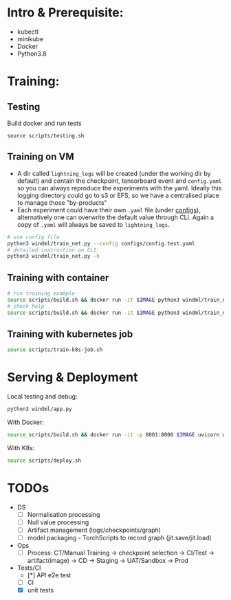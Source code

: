 # Intro & Prerequisite:

- kubectl
- minikube
- Docker
- Python3.8 


# Training:

## Testing
Build docker and run tests
```
source scripts/testing.sh
```

## Training on VM
- A dir called `lightning_logs` will be created (under the working dir by default) and contain the checkpoint, 
  tensorboard event and `config.yaml` 
  so you can always reproduce the experiments with the yaml. 
  Ideally this logging directory could go to s3 or EFS, so we have a centralised place to manage those "by-products"
- Each experiment could have their own `.yaml` file (under [configs](configs)), 
  alternatively one can overwrite the default value through CLI. 
  Again a copy of `.yaml` will always be saved to `lightning_logs`.
  
```bash
# use config file
python3 windml/train_net.py --config configs/config.test.yaml
# detailed instruction on CLI:
python3 windml/train_net.py -h
```

## Training with container
```bash
# run training example
source scripts/build.sh && docker run -it $IMAGE python3 windml/train_net.py --config configs/config.test.yaml
# check help
source scripts/build.sh && docker run -it $IMAGE python3 windml/train_net.py -h
```

## Training with kubernetes job
```bash
source scripts/train-k8s-job.sh
```

# Serving & Deployment
Local testing and debug:
```bash
python3 windml/app.py
```

With Docker:
```bash
source scripts/build.sh && docker run -it -p 8001:8000 $IMAGE uvicorn windml.app:app --reload --host 0.0.0.0
```

With K8s:
```bash
source scripts/deploy.sh
```


# TODOs
- DS
    - [ ] Normalisation processing
    - [ ] Null value processing
    - [ ] Artifact management (logs/checkpoints/graph)
    - [ ] model packaging - TorchScripts to record graph (jit.save/jit.load)
- Ops
    - [ ] Process: CT/Manual Training -> checkpoint selection -> CI/Test -> artifact(image) -> CD -> Staging -> UAT/Sandbox -> Prod
- Tests/CI
    - [*] API e2e test 
    - [ ] CI
    - [x] unit tests
